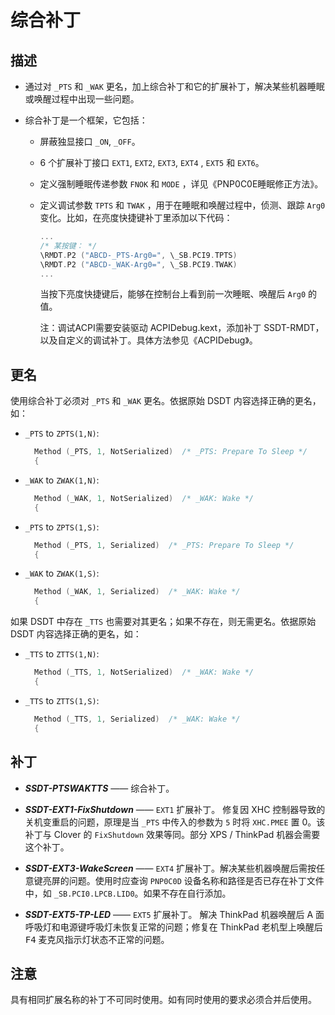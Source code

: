 # 综合补丁

## 描述

- 通过对 `_PTS` 和 `_WAK` 更名，加上综合补丁和它的扩展补丁，解决某些机器睡眠或唤醒过程中出现一些问题。

- 综合补丁是一个框架，它包括：
  - 屏蔽独显接口 `_ON`, `_OFF`。
  - 6 个扩展补丁接口 `EXT1`, `EXT2`, `EXT3`, `EXT4` , `EXT5` 和 `EXT6`。
  - 定义强制睡眠传递参数 `FNOK` 和 `MODE` ，详见《PNP0C0E睡眠修正方法》。
  - 定义调试参数 `TPTS` 和 `TWAK` ，用于在睡眠和唤醒过程中，侦测、跟踪 `Arg0` 变化。比如，在亮度快捷键补丁里添加以下代码：

    ```Swift
    ...
    /* 某按键： */
    \RMDT.P2 ("ABCD-_PTS-Arg0=", \_SB.PCI9.TPTS)
    \RMDT.P2 ("ABCD-_WAK-Arg0=", \_SB.PCI9.TWAK)
    ...
    ```

    当按下亮度快捷键后，能够在控制台上看到前一次睡眠、唤醒后 `Arg0` 的值。

    注：调试ACPI需要安装驱动 ACPIDebug.kext，添加补丁 SSDT-RMDT，以及自定义的调试补丁。具体方法参见《ACPIDebug》。

## 更名

使用综合补丁必须对 `_PTS` 和 `_WAK` 更名。依据原始 DSDT 内容选择正确的更名，如：

- `_PTS` to `ZPTS(1,N)`:

  ```Swift
    Method (_PTS, 1, NotSerialized)  /* _PTS: Prepare To Sleep */
    {
  ```

- `_WAK` to `ZWAK(1,N)`:

  ```Swift
    Method (_WAK, 1, NotSerialized)  /* _WAK: Wake */
    {
  ```

- `_PTS` to `ZPTS(1,S)`:

  ```Swift
    Method (_PTS, 1, Serialized)  /* _PTS: Prepare To Sleep */
    {
  ```

- `_WAK` to `ZWAK(1,S)`:

  ```Swift
    Method (_WAK, 1, Serialized)  /* _WAK: Wake */
    {
  ```

如果 DSDT 中存在 `_TTS` 也需要对其更名；如果不存在，则无需更名。依据原始 DSDT 内容选择正确的更名，如：

- `_TTS` to `ZTTS(1,N)`:

  ```Swift
    Method (_TTS, 1, NotSerialized)  /* _WAK: Wake */
    {
  ```

- `_TTS` to `ZTTS(1,S)`:

  ```Swift
    Method (_TTS, 1, Serialized)  /* _WAK: Wake */
    {
  ```


## 补丁

- ***SSDT-PTSWAKTTS*** —— 综合补丁。

- ***SSDT-EXT1-FixShutdown*** —— `EXT1` 扩展补丁。 修复因 XHC 控制器导致的关机变重启的问题，原理是当 `_PTS` 中传入的参数为 `5` 时将 `XHC.PMEE` 置 0。该补丁与 Clover 的 `FixShutdown` 效果等同。部分 XPS / ThinkPad 机器会需要这个补丁。

- ***SSDT-EXT3-WakeScreen*** —— `EXT4` 扩展补丁。解决某些机器唤醒后需按任意键亮屏的问题。使用时应查询 `PNP0C0D` 设备名称和路径是否已存在补丁文件中，如 `_SB.PCI0.LPCB.LID0`。如果不存在自行添加。

- ***SSDT-EXT5-TP-LED*** —— `EXT5` 扩展补丁。 解决 ThinkPad 机器唤醒后 A 面呼吸灯和电源键呼吸灯未恢复正常的问题；修复在 ThinkPad 老机型上唤醒后 <kbd>F4</kbd> 麦克风指示灯状态不正常的问题。

## 注意

具有相同扩展名称的补丁不可同时使用。如有同时使用的要求必须合并后使用。
